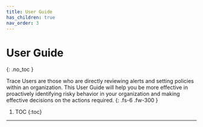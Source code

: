 ```yaml
---
title: User Guide
has_children: true
nav_order: 3
---
```


# User Guide
{: .no_toc }


Trace Users are those who are directly reviewing alerts and setting policies within an organization. This User Guide will help you be more effective in proactively identifying risky behavior in your organization and making effective decisions on the actions required.
{: .fs-6 .fw-300 }


1. TOC
{:toc}

---
